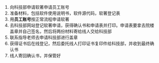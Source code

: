 1. 向科技部申请软著申请员工账号
2. 准备材料，包括软件使用说明书，软件源代码，软著登记表
3. 用**员工账号**按正常流程申请软著
4. 去科技部网站登记软著申请，获得确认书和申请表并打印。申请表要拿去院楼盖章并自己签名，然后将两份材料寄给线人交给科技部
5. 联系指导老师去申请科技部进行盖章
6. 获得证书后在线登记，然后委托线人打印证书复印件给科技部，并收到最终确认书
7. 线人寄回确认书，并保管好